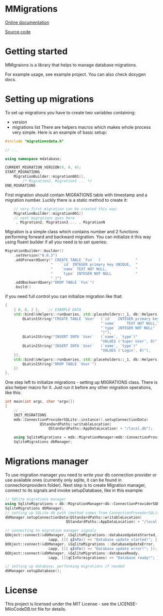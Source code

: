 MMigrations
===

[Online documentation](https://docs.milosolutions.com/milo-code-db/mmigrations)

[Source code](https://github.com/milosolutions/mmigrations)

# Getting started

MMigraions is a library that helps to manage database migrations.

For example usage, see example project. You can also check doxygen docs.

# Setting up migrations

To set up migrations you have to create two  variables containing:
* version
* migrations list
There are helpers macros which makes whole process very simple. Here is an example
of basic setup:
```c++
#include "migrationsdata.h"

// ...

using namespace mdatabase;

CURRENT_MIGRATION_VERSION(0, 0, 4);
START_MIGRATIONS
    MigrationBuilder::migration001(),
        /* Migration2, Migration3 ... */ 
END_MIGRATIONS
```

First migration should contain MIGRATIONS table with timestamp and a migration 
number. Luckly there is a static method to create it:
```c++
    // very first migration can be created this way:
    MigrationBuilder::migration001()
    // next migrations goes here 
     , Migration2, Migration3.... , MigrationN
```


Migration is a simple class which contains number and 2 functions performing 
forward and backward migration. You can initialize it this way using fluent 
builder if all you need is to set queries:
```c++
MigrationBuilder::builder()
    .setVersion("0.0.3")
    .addForwardQuery(" CREATE TABLE `Fun`  (                "
                     "    `id` INTEGER primary key UNIQUE,  "
                     "    `name` TEXT NOT NULL,             "
                     "    `type` INTEGER NOT NULL           "
                     " )")
    .addBackwardQuery("DROP TABLE `Fun`")
    .build()
```

if you need full control you can initialize migration like that:
```c++
{
    { 0, 0, 2 },    // EXAMPLE DATA
    std::bind(&Helpers::runQueries, std::placeholders::_1, db::Helpers::Queries {
        QLatin1String("CREATE TABLE `User`  (`id`   INTEGER primary key UNIQUE,"
                                            "`name`		TEXT NOT NULL,"
                                            "`type`	INTEGER NOT NULL"
                                            ")"),
        QLatin1String("INSERT INTO `User`   (`name`, `type`)"
                                            "VALUES ('Super User', 0)"),
        QLatin1String("INSERT INTO `User`   (`name`, `type`)"
                                            "VALUES ('Login', 0)"),
    }),
    std::bind(&Helpers::runQueries, std::placeholders::_1, db::Helpers::Queries {
        QLatin1String("DROP TABLE `User`")
    })
},
```


One step left to initialize migrations - setting up MIGRATIONS class. 
There is also helper macro for it. Just run it before any other migration operations, like this:

```c++
int main(int argc, char *argv[])
{
    // ...
    INIT_MIGRATIONS
    mdb::ConnectionProviderSQLite::instance().setupConnectionData(
                QStandardPaths::writableLocation(
                    QStandardPaths::AppDataLocation) + "/local.db");

    using SqliteMigrations = mdb::MigrationManager<mdb::ConnectionProviderSQLite>;
    SqliteMigrations dbManager;
```


# Migrations manager
To use migration manager you need to write your db connection provider or use 
available ones (currently only sqlite, it can be found in connectionproviders 
folder). Next step is to create Migration manager, connect to its signals
and invoke setupDatabase, like in this example:

```c++
// SQlite migrations manager 
using SqliteMigrations = db::MigrationManager<db::ConnectionProviderSQLite>;
SqliteMigrations dbManager;
// setting up SQLite db path (method comes from ConnectionProvederSQLite)
dbManager.setupConnectionData(QStandardPaths::writableLocation(
                            QStandardPaths::AppDataLocation) + "/local.db");

// connecting to migration manager signals
QObject::connect(&dbManager, &SqliteMigrations::databaseUpdateStarted,
                    &app, []{ qInfo() << "Database update started!"; });
QObject::connect(&dbManager, &SqliteMigrations ::databaseUpdateError,
                    &app, []{ qInfo() << "Database update error!"; });
QObject::connect(&dbManager, &SqliteMigrations::databaseReady,
                    &app, []{qCInfo(migrations) << "Database ready!"; });

// setting up database, performing migrations if needed
dbManager.setupDatabase();
```



# License

This project is licensed under the MIT License - see the LICENSE-MiloCodeDB.txt file for details.
